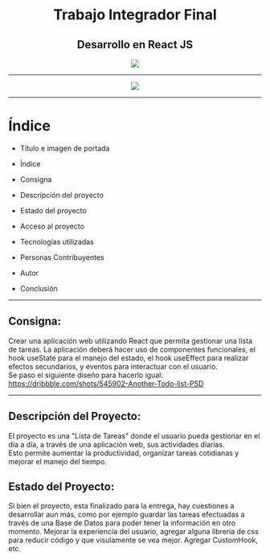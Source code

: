 <h1 align="center"> Trabajo Integrador Final </h1>
<h2 align="center"><strong> Desarrollo en React JS </strong></h2>
<p align="center">
   <img src="https://img.shields.io/badge/STATUS-%20FINALIZADO-green">
   </p>
<hr>
<p align="center">
 <img src="https://github.com/BaudraccoA/Trabajo-Final-Integrador-React-master/assets/105230509/c5e433b1-b4c9-4abf-ad6c-6523d7e49e46">
</p>

<hr>

# Índice

* Título e imagen de portada
  
* Índice

* Consigna

* Descripción del proyecto

* Estado del proyecto

* Acceso al proyecto

* Tecnologías utilizadas

* Personas Contribuyentes

* Autor

* Conclusión

<hr>

## Consigna: 

Crear una aplicación web utilizando React que permita gestionar una lista de tareas. La
aplicación deberá hacer uso de componentes funcionales, el hook useState para el manejo del
estado, el hook useEffect para realizar efectos secundarios, y eventos para interactuar con el
usuario.<br>
Se paso el siguiente diseño para hacerlo igual: https://dribbble.com/shots/545902-Another-Todo-list-PSD

<hr>

## Descripción del Proyecto: 

El proyecto es una "Lista de Tareas" donde el usuario pueda gestionar en el día a día, a través de una aplicación web, sus actividades díarias.<br>
Esto permite aumentar la productividad, organizar tareas cotidianas y mejorar el manejo del tiempo.

## Estado del Proyecto:

Si bien el proyecto, esta finalizado para la entrega, hay cuestiones a desarrollar aun más, como por ejemplo guardar las tareas efectuadas a través de una
Base de Datos para poder tener la información en otro momento. Mejorar la experiencia del usuario, agregar alguna libreria de css para reducir código y que visulamente
se vea mejor. Agregar CustomHook, etc.
